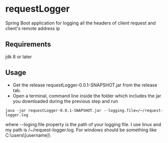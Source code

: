 # requestLogger
Spring Boot application for logging all the headers of client request and client's remote address ip

## Requirements
jdk 8 or later

## Usage
- Get the release requestLogger-0.0.1-SNAPSHOT.jar from the release tab.
- Open a terminal, command line inside the folder which includes the jar you downloaded during the previous step and run 

`java -jar requestLogger-0.0.1-SNAPSHOT.jar --logging.file=/~/request-logger.log`

where --loging.file property is the path of your logging file. I use linux and my path is /~/request-logger.log.
For windows should be something like C:\users\\[username]\
